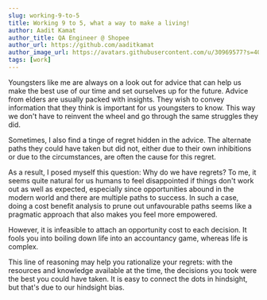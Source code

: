 ```yaml
---
slug: working-9-to-5
title: Working 9 to 5, what a way to make a living!
author: Aadit Kamat
author_title: QA Engineer @ Shopee
author_url: https://github.com/aaditkamat
author_image_url: https://avatars.githubusercontent.com/u/30969577?s=400&u=9558fc3557d79c88a7080034fe8c22654aca2e4d&v=4
tags: [work]
---
```


Youngsters like me are always on a look out for advice that can help us make the best use of our time and set ourselves up for the future. Advice from elders are usually packed with insights. They wish to convey information that they think is important for us youngsters to know. This way we don't have to reinvent the wheel and go through the same struggles they did.

Sometimes, I also find a tinge of regret hidden in the advice. The alternate paths they could have taken but did not, either due to their own inhibitions or due to the circumstances, are often the cause for this regret.

As a result, I posed myself this question: Why do we have regrets? To me, it seems quite natural for us humans to feel disappointed if things don't work out as well as expected, especially since opportunities abound in the modern world and there are multiple paths to success. In such a case, doing a cost benefit analysis to prune out unfavourable paths seems like a pragmatic approach that also makes you feel more empowered.

However, it is infeasible to attach an opportunity cost to each decision. It fools you into boiling down life into an accountancy game, whereas life is complex.

This line of reasoning may help you rationalize your regrets: with the resources and knowledge available at the time, the decisions you took were the best you could have taken. It is easy to connect the dots in hindsight, but that's due to our hindsight bias.


